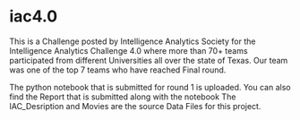 # iac4.0

This is a Challenge posted by Intelligence Analytics Society for the Intelligence Analytics Challenge 4.0 where more than 
70+ teams participated from different Universities all over the state of Texas. Our team was one of the top 7 teams who have reached 
Final round.

The python notebook that is submitted for round 1 is uploaded.
You can also find the Report that is submitted along with the notebook
The IAC_Desription and Movies are the source Data Files for this project.


